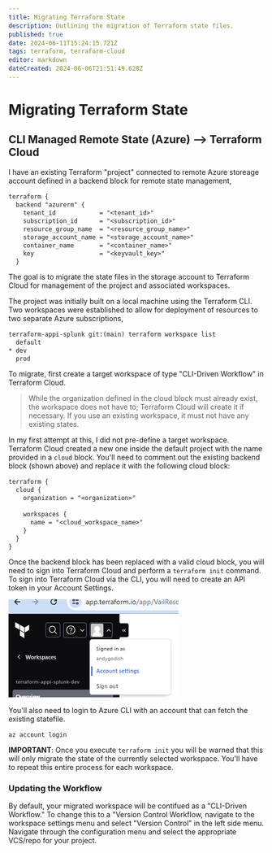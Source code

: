 ```yaml
---
title: Migrating Terraform State
description: Outlining the migration of Terraform state files. 
published: true
date: 2024-06-11T15:24:15.721Z
tags: terraform, terraform-cloud
editor: markdown
dateCreated: 2024-06-06T21:51:49.628Z
---
```


# Migrating Terraform State

## CLI Managed Remote State (Azure) --> Terraform Cloud

I have an existing Terraform "project" connected to remote Azure storeage account defined in a backend block for remote state management,

```
terraform {
  backend "azurerm" {
    tenant_id            = "<tenant_id>"
    subscription_id      = "<subscription_id>"
    resource_group_name  = "<resource_group_name>"
    storage_account_name = "<storage_account_name>"
    container_name       = "<container_name>"
    key                  = "<keyvault_key>"
  }
```

The goal is to migrate the state files in the storage account to Terraform Cloud for management of the project and associated workspaces.

The project was initially built on a local machine using the Terraform CLI. Two workspaces were established to allow for deployment of resources to two separate Azure subscriptions,

```
terraform-appi-splunk git:(main) terraform workspace list
  default
* dev
  prod
```

To migrate, first create a target workspace of type "CLI-Driven Workflow" in Terraform Cloud. 

> While the organization defined in the cloud block must already exist, the workspace does not have to; Terraform Cloud will create it if necessary. If you use an existing workspace, it must not have any existing states.

In my first attempt at this, I did not pre-define a target workspace. Terraform Cloud created a new one inside the default project with the name provided in a `cloud` block. You'll need to comment out the existing backend block (shown above) and replace it with the following cloud block:

```
terraform {
  cloud {
    organization = "<organization>"

    workspaces {
      name = "<cloud_workspace_name>"
    }
  }
}
```

Once the backend block has been replaced with a valid cloud block, you will need to sign into Terraform Cloud and perform a `terraform init` command. To sign into Terraform Cloud via the CLI, you will need to create an API token in your Account Settings. 

![account_settings_tf_cloud.png](/images/account_settings_tf_cloud.png)

You'll also need to login to Azure CLI with an account that can fetch the existing statefile. 

```
az account login
```

**IMPORTANT**: Once you execute `terraform init` you will be warned that this will only migrate the state of the currently selected workspace. You'll have to repeat this entire process for each workspace. 

### Updating the Workflow

By default, your migrated workspace will be contifued as a "CLI-Driven Workflow." To change this to a "Version Control Workflow, navigate to the workspace settings menu and select "Version Control" in the left side menu. Navigate through the configuration menu and select the appropriate VCS/repo for your project.  




